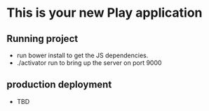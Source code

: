 This is your new Play application
=================================

## Running project

 - run bower install to get the JS dependencies.
 - ./activator run to bring up the server on port 9000

## production deployment

 - TBD
